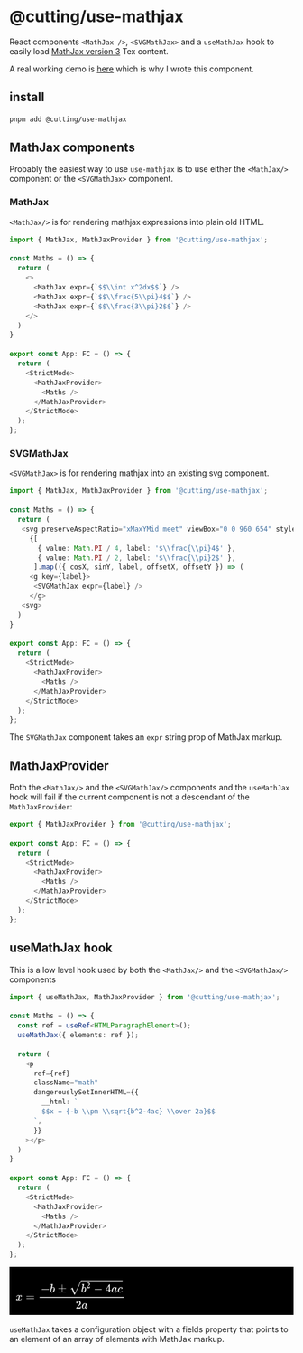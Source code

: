 # @cutting/use-mathjax

React components `<MathJax />`, `<SVGMathJax>` and a `useMathJax` hook to easily load [MathJax version 3](https://github.com/mathjax/MathJax-src) Tex content.

A real working demo is [here](https://cutting.scot/viz/sine) which is why I wrote this component.

## install 

```sh
pnpm add @cutting/use-mathjax
```

## MathJax components

Probably the easiest way to use `use-mathjax` is to use either the `<MathJax/>` component or the `<SVGMathJax>` component.

### MathJax

`<MathJax/>` is for rendering mathjax expressions into plain old HTML.

```ts
import { MathJax, MathJaxProvider } from '@cutting/use-mathjax';

const Maths = () => {
  return (
    <>
      <MathJax expr={`$$\\int x^2dx$$`} />
      <MathJax expr={`$$\\frac{5\\pi}4$$`} />
      <MathJax expr={`$$\\frac{3\\pi}2$$`} />
    </>
  )
}

export const App: FC = () => {
  return (
    <StrictMode>
      <MathJaxProvider>
        <Maths />
      </MathJaxProvider>
    </StrictMode>
  );
};
```

### SVGMathJax

`<SVGMathJax>` is for rendering mathjax into an existing svg component.

```ts
import { MathJax, MathJaxProvider } from '@cutting/use-mathjax';

const Maths = () => {
  return (
   <svg preserveAspectRatio="xMaxYMid meet" viewBox="0 0 960 654" style="overflow: visible;">
     {[
       { value: Math.PI / 4, label: '$\\frac{\\pi}4$' },
       { value: Math.PI / 2, label: '$\\frac{\\pi}2$' },
      ].map(({ cosX, sinY, label, offsetX, offsetY }) => (
     <g key={label}>
      <SVGMathJax expr={label} />
     </g>
   <svg>
  )
}

export const App: FC = () => {
  return (
    <StrictMode>
      <MathJaxProvider>
        <Maths />
      </MathJaxProvider>
    </StrictMode>
  );
};
```

The `SVGMathJax` component takes an `expr` string prop of MathJax markup.

## MathJaxProvider

Both the `<MathJax/>` and the `<SVGMathJax/>` components and the `useMathJax` hook will fail if the current component is not a descendant of the `MathJaxProvider`:

```ts
export { MathJaxProvider } from '@cutting/use-mathjax';

export const App: FC = () => {
  return (
    <StrictMode>
      <MathJaxProvider>
        <Maths />
      </MathJaxProvider>
    </StrictMode>
  );
};
```

## useMathJax hook

This is a low level hook used by both the `<MathJax/>` and the `<SVGMathJax/>` components 

```ts
import { useMathJax, MathJaxProvider } from '@cutting/use-mathjax';

const Maths = () => {
  const ref = useRef<HTMLParagraphElement>();
  useMathJax({ elements: ref });

  return (
    <p 
      ref={ref}
      className="math"
      dangerouslySetInnerHTML={{
        __html: `
        $$x = {-b \\pm \\sqrt{b^2-4ac} \\over 2a}$$
      `,
      }}
    ></p>
  )
}

export const App: FC = () => {
  return (
    <StrictMode>
      <MathJaxProvider>
        <Maths />
      </MathJaxProvider>
    </StrictMode>
  );
};
```

![math notation rendered with useMathJax hook](./img/eq1.png)

`useMathJax` takes a configuration object with a fields property that points to an element of an array of elements with MathJax markup.
